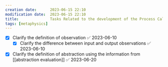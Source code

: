 ```yaml
---
creation date:		2023-06-15 22:10
modification date:	2023-06-15 22:10
title: 				Tasks Related to the development of the Process Calculus
tags: [metaphysics]
---
```

- [x] Clarify the definition of observation ✅ 2023-06-10
	- [x] Clarify the difference between input and output observations ✅ 2023-06-10
- [x] Clarify the definition of abstraction using the information from [[abstraction evaluation]] ✅ 2023-06-20